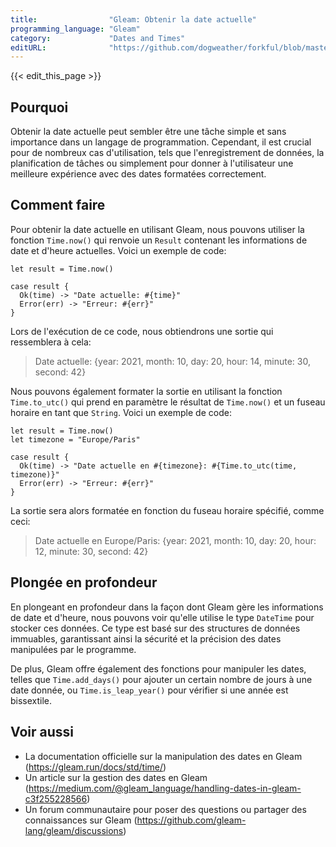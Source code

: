 ```yaml
---
title:                "Gleam: Obtenir la date actuelle"
programming_language: "Gleam"
category:             "Dates and Times"
editURL:              "https://github.com/dogweather/forkful/blob/master/content/fr/gleam/getting-the-current-date.md"
---
```


{{< edit_this_page >}}

## Pourquoi

Obtenir la date actuelle peut sembler être une tâche simple et sans importance dans un langage de programmation. Cependant, il est crucial pour de nombreux cas d'utilisation, tels que l'enregistrement de données, la planification de tâches ou simplement pour donner à l'utilisateur une meilleure expérience avec des dates formatées correctement.

## Comment faire

Pour obtenir la date actuelle en utilisant Gleam, nous pouvons utiliser la fonction `Time.now()` qui renvoie un `Result` contenant les informations de date et d'heure actuelles. Voici un exemple de code:

```Gleam
let result = Time.now()

case result {
  Ok(time) -> "Date actuelle: #{time}"
  Error(err) -> "Erreur: #{err}"
}
```

Lors de l'exécution de ce code, nous obtiendrons une sortie qui ressemblera à cela:

> Date actuelle: {year: 2021, month: 10, day: 20, hour: 14, minute: 30, second: 42}

Nous pouvons également formater la sortie en utilisant la fonction `Time.to_utc()` qui prend en paramètre le résultat de `Time.now()` et un fuseau horaire en tant que `String`. Voici un exemple de code:

```Gleam
let result = Time.now()
let timezone = "Europe/Paris"

case result {
  Ok(time) -> "Date actuelle en #{timezone}: #{Time.to_utc(time, timezone)}"
  Error(err) -> "Erreur: #{err}"
}
```

La sortie sera alors formatée en fonction du fuseau horaire spécifié, comme ceci:

> Date actuelle en Europe/Paris: {year: 2021, month: 10, day: 20, hour: 12, minute: 30, second: 42}

## Plongée en profondeur

En plongeant en profondeur dans la façon dont Gleam gère les informations de date et d'heure, nous pouvons voir qu'elle utilise le type `DateTime` pour stocker ces données. Ce type est basé sur des structures de données immuables, garantissant ainsi la sécurité et la précision des dates manipulées par le programme.

De plus, Gleam offre également des fonctions pour manipuler les dates, telles que `Time.add_days()` pour ajouter un certain nombre de jours à une date donnée, ou `Time.is_leap_year()` pour vérifier si une année est bissextile.

## Voir aussi

- La documentation officielle sur la manipulation des dates en Gleam (https://gleam.run/docs/std/time/)
- Un article sur la gestion des dates en Gleam (https://medium.com/@gleam_language/handling-dates-in-gleam-c3f255228566)
- Un forum communautaire pour poser des questions ou partager des connaissances sur Gleam (https://github.com/gleam-lang/gleam/discussions)